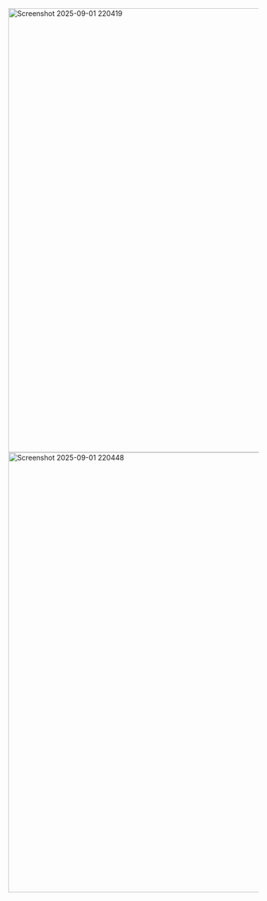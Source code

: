 <img width="1864" height="892" alt="Screenshot 2025-09-01 220419" src="https://github.com/user-attachments/assets/0255f2bb-74da-4388-85ef-ccc6fcb2a4d1" />
<img width="1887" height="884" alt="Screenshot 2025-09-01 220448" src="https://github.com/user-attachments/assets/c7ccfa1a-e53d-4663-b386-a41d0eb3869b" />
